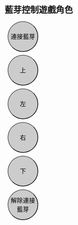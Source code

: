 <!DOCTYPE html>
<html>
<html>
<head>
    <title>藍芽控制遊戲角色</title>
    <style>
        .button {
            width: 100px;
            height: 100px;
            margin: 10px;
            background-color: #ccc;
            border-radius: 50%;
            display: flex;
            justify-content: center;
            align-items: center;
            font-size: 20px;
        }
    </style>
</head>
<body>
    <h1>藍芽控制遊戲角色</h1>
    <button class="button" id="connectButton">連接藍芽</button>
    <div>
        <button class="button" id="upButton">上</button>
    </div>
    <div>
        <button class="button" id="leftButton">左</button>
        <button class="button" id="rightButton">右</button>
    </div>
    <div>
        <button class="button" id="downButton">下</button>
    </div>
    <button class="button" id="disconnectButton">解除連接藍芽</button>
    <script>
        // 藍芽連接狀態
        let bluetoothConnected = false;
        let bluetoothDevice;

        // 連接藍芽按鈕點擊事件處理函式
        document.getElementById("connectButton").addEventListener("click", async function() {
            if (!bluetoothConnected) {
                try {
                    // 請求使用者選擇藍芽設備
                    bluetoothDevice = await navigator.bluetooth.requestDevice({
                        filters: [{ services: ['generic_access'] }]
                    });

                    // 連接藍芽設備
                    await bluetoothDevice.gatt.connect();

                    console.log("藍芽已連接");
                    bluetoothConnected = true;
                    document.getElementById("connectButton").innerText = "解除藍芽";
                } catch (error) {
                    console.error("藍芽連接失敗:", error);
                }
            } else {
                // 解除藍芽連接
                if (bluetoothDevice && bluetoothDevice.gatt.connected) {
                    bluetoothDevice.gatt.disconnect();
                }

                console.log("藍芽已解除");
                bluetoothConnected = false;
                document.getElementById("connectButton").innerText = "連接藍芽";
            }
        });

        // 解除藍芽按鈕點擊事件處理函式
        document.getElementById("disconnectButton").addEventListener("click", function() {
            // 解除藍芽連接
            if (bluetoothDevice && bluetoothDevice.gatt.connected) {
                bluetoothDevice.gatt.disconnect();
            }

            console.log("藍芽已解除");
            bluetoothConnected = false;
            document.getElementById("connectButton").innerText = "連接藍芽";
        });
    </script>
</body>
</html>
